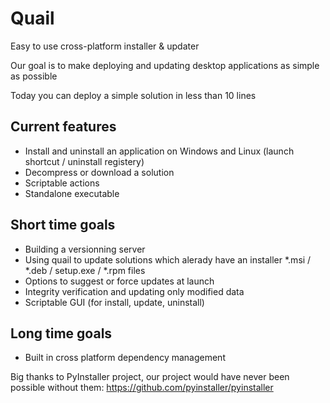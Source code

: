 # Quail

Easy to use cross-platform installer & updater

Our goal is to make deploying and updating desktop applications as simple as possible

Today you can deploy a simple solution in less than 10 lines

## Current features

* Install and uninstall an application on Windows and Linux (launch shortcut / uninstall registery)
* Decompress or download a solution
* Scriptable actions
* Standalone executable


## Short time goals
* Building a versionning server
* Using quail to update solutions which alerady have an installer *.msi / *.deb / setup.exe / *.rpm  files
* Options to suggest or force updates at launch
* Integrity verification and updating only modified data
* Scriptable GUI (for install, update, uninstall)

## Long time goals
* Built in cross platform dependency management

Big thanks to PyInstaller project, our project would have never been possible without them:
https://github.com/pyinstaller/pyinstaller


